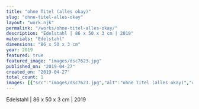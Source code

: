 ```yaml
---
title: "ohne Titel (alles okay)"
slug: "ohne-titel-alles-okay"
layout: "work.njk"
permalink: "/works/ohne-titel-alles-okay/"
description: "Edelstahl | 86 x 50 x 3 cm | 2019"
materials: "Edelstahl"
dimensions: "86 x 50 x 3 cm"
year: 2019
featured: true
featured_image: "images/dsc7623.jpg"
published_on: "2019-04-27"
created_on: "2019-04-27"
total_count: 1
images: [{"src":"images/dsc7623.jpg","alt":"ohne Titel (alles okay)","caption":null,"order":1}]
---
```


Edelstahl | 86 x 50 x 3 cm | 2019